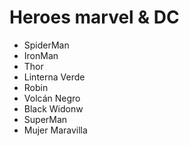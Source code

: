 # Heroes marvel & DC

- SpiderMan
- IronMan
- Thor
- Linterna Verde
- Robin
- Volcán Negro
- Black Widonw
- SuperMan
- Mujer Maravilla